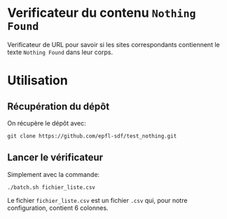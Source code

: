 # Verificateur du contenu `Nothing Found`
Verificateur de URL pour savoir si les sites correspondants contiennent le texte `Nothing Found` dans leur corps.

# Utilisation

## Récupération du dépôt
On récupère le dépôt avec:
```
git clone https://github.com/epfl-sdf/test_nothing.git
```

## Lancer le vérificateur
Simplement avec la commande:
```
./batch.sh fichier_liste.csv
```

Le fichier `fichier_liste.csv` est un fichier `.csv` qui, pour notre configuration, contient 6 colonnes.
